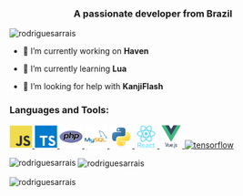 <h3 align="center">A passionate developer from Brazil</h3>

<p align="left"> <img src="https://komarev.com/ghpvc/?username=rodriguesarrais&label=Profile%20views&color=0e75b6&style=flat" alt="rodriguesarrais" /> </p>

- 🔭 I’m currently working on **Haven**

- 🌱 I’m currently learning **Lua**

- 🤝 I’m looking for help with **KanjiFlash**


<h3 align="left">Languages and Tools:</h3>
<p align="left"> <a href="https://developer.mozilla.org/en-US/docs/Web/JavaScript" target="_blank" rel="noreferrer"> <img src="https://raw.githubusercontent.com/devicons/devicon/master/icons/javascript/javascript-original.svg" alt="javascript" width="40" height="40"/> </a>  <a href="https://www.typescriptlang.org/" target="_blank" rel="noreferrer"> <img src="https://raw.githubusercontent.com/devicons/devicon/master/icons/typescript/typescript-original.svg" alt="typescript" width="40" height="40"/> </a>  <a href="https://www.php.net" target="_blank" rel="noreferrer"> <img src="https://raw.githubusercontent.com/devicons/devicon/master/icons/php/php-original.svg" alt="php" width="40" height="40"/> <a href="https://www.mysql.com/" target="_blank" rel="noreferrer"> <img src="https://raw.githubusercontent.com/devicons/devicon/master/icons/mysql/mysql-original-wordmark.svg" alt="mysql" width="40" height="40"/> </a> <a href="https://www.python.org" target="_blank" rel="noreferrer"> <img src="https://raw.githubusercontent.com/devicons/devicon/master/icons/python/python-original.svg" alt="python" width="40" height="40"/> </a> <a href="https://reactjs.org/" target="_blank" rel="noreferrer"> <img src="https://raw.githubusercontent.com/devicons/devicon/master/icons/react/react-original-wordmark.svg" alt="react" width="40" height="40"/> </a> <a href="https://vuejs.org/" target="_blank" rel="noreferrer"> <img src="https://raw.githubusercontent.com/devicons/devicon/master/icons/vuejs/vuejs-original-wordmark.svg" alt="vuejs" width="40" height="40"/> </a> <a href="https://www.tensorflow.org" target="_blank" rel="noreferrer"> <img src="https://www.vectorlogo.zone/logos/tensorflow/tensorflow-icon.svg" alt="tensorflow" width="40" height="40"/> </a> </p>


<p><img align="left" src="https://github-readme-stats.vercel.app/api/top-langs?username=rodriguesarrais&show_icons=true&locale=en&layout=compact" alt="rodriguesarrais" /></p>

<p>&nbsp;<img align="center" src="https://github-readme-stats.vercel.app/api?username=rodriguesarrais&show_icons=true&locale=en" alt="rodriguesarrais" /></p>

<p><img align="center" src="https://github-readme-streak-stats.herokuapp.com/?user=rodriguesarrais&" alt="rodriguesarrais" /></p>

